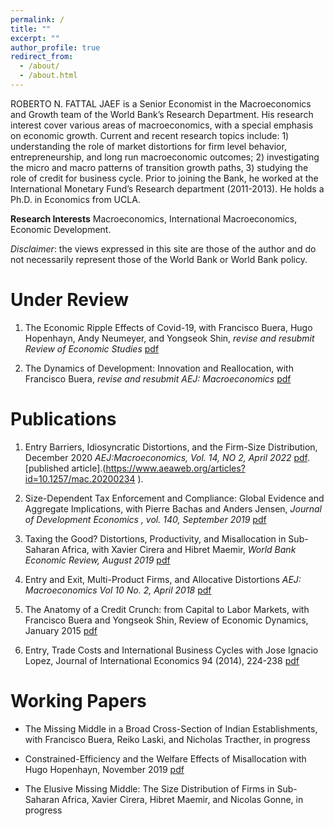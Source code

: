 ```yaml
---
permalink: /
title: ""
excerpt: ""
author_profile: true
redirect_from: 
  - /about/
  - /about.html
---
```


ROBERTO N. FATTAL JAEF is a Senior Economist in the Macroeconomics and Growth team of the World Bank’s Research Department. His research interest cover various areas of macroeconomics, with a special emphasis on economic growth. Current and recent research topics include: 1) understanding the role of market distortions for firm level behavior, entrepreneurship, and long run macroeconomic outcomes; 2) investigating the micro and macro patterns of transition growth paths, 3) studying the role of credit for business cycle. Prior to joining the Bank, he worked at the International Monetary Fund’s Research department (2011-2013). He holds a Ph.D. in Economics from UCLA.

 **Research Interests**  Macroeconomics, International Macroeconomics, Economic Development.
 
 _Disclaimer_: the views expressed in this site are those of the author and do not necessarily represent those of the World Bank or World Bank policy.

# Under Review

1. The Economic Ripple Effects of Covid-19, with Francisco Buera, Hugo Hopenhayn, Andy Neumeyer, and Yongseok Shin, _revise and resubmit Review of Economic Studies_
 [pdf](https://rfattaljaef.github.io/files/Ripples_April_2021.pdf)

2. The Dynamics of Development: Innovation and Reallocation, with Francisco Buera, _revise and resubmit AEJ: Macroeconomics_
[pdf](https://rfattaljaef.github.io/files/draft_January_2022.pdf)

# Publications

1. Entry Barriers, Idiosyncratic Distortions, and the Firm-Size Distribution, December 2020 _AEJ:Macroeconomics, Vol. 14, NO 2, April 2022_ 
[pdf](https://rfattaljaef.github.io/files/Draft_Barriers_Misalloc.pdf).[published article].(https://www.aeaweb.org/articles?id=10.1257/mac.20200234
).

2. Size-Dependent Tax Enforcement and Compliance: Global Evidence and Aggregate Implications, with Pierre Bachas and Anders Jensen,  _Journal of Development Economics , vol. 140, September 2019_ 
[pdf](https://www.sciencedirect.com/science/article/abs/pii/S0304387818308447?via%3Dihub)

3. Taxing the Good? Distortions, Productivity, and Misallocation in Sub-Saharan Africa, with Xavier Cirera and Hibret Maemir, _World Bank Economic Review, August 2019_
[pdf](https://academic.oup.com/wber/article-abstract/34/1/75/5543189)

4. Entry and Exit, Multi-Product Firms, and Allocative Distortions  _AEJ: Macroeconomics Vol 10 No. 2, April 2018_ 
[pdf](https://www.dropbox.com/s/n4jidqig6iugkjx/AEJ_published_version.pdf?dl=0)

5. The Anatomy of a Credit Crunch: from Capital to Labor Markets, with Francisco Buera and Yongseok Shin, Review of Economic Dynamics, January 2015
[pdf](https://pages.wustl.edu/files/pages/imce/yshin/bfs.pdf)

6. Entry, Trade Costs and International Business Cycles with Jose Ignacio Lopez,  Journal of International Economics 94 (2014), 224-238
[pdf](https://www.dropbox.com/s/7avntiqo8igs2ph/JIE_final.pdf?dl=0)


# Working Papers

* The Missing Middle in a Broad Cross-Section of Indian Establishments, with Francisco Buera, Reiko Laski, and Nicholas Tracther, in progress

* Constrained-Efficiency and the Welfare Effects of Misallocation with Hugo Hopenhayn, November 2019
 [pdf](https://www.dropbox.com/s/6yrutojvg68x26z/Constrained_Efficiency_Nov2019.pdf?dl=0)

* The Elusive Missing Middle: The Size Distribution of Firms in Sub-Saharan Africa, Xavier Cirera, Hibret Maemir, and Nicolas Gonne, in progress


